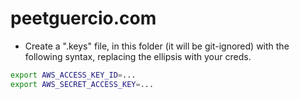 peetguercio.com
===============
- Create a ".keys" file, in this folder (it will be git-ignored) with the following syntax, replacing the ellipsis with your creds.
```bash
export AWS_ACCESS_KEY_ID=...
export AWS_SECRET_ACCESS_KEY=...
```

